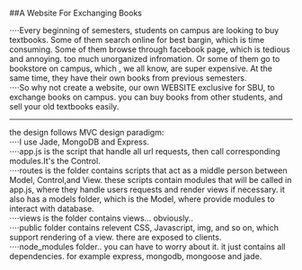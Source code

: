 ##A Website For Exchanging Books

⋅⋅⋅⋅Every beginning of semesters, students on campus are looking to buy textbooks. Some of them search online for best bargin, which is time consuming. Some of them browse through facebook page, which is tedious and annoying. too much unorganized infromation. Or some of them go to bookstore on campus, which , we all know, are super expensive. At the same time, they have their own books from previous semesters.<br>
⋅⋅⋅⋅So why not create a website, our own WEBSITE exclusive for SBU, to exchange books on campus. you can buy books from other students, and sell your old textbooks easily.
<hr>
the design follows MVC design paradigm:<br>
⋅⋅⋅⋅I use Jade, MongoDB and Express.<br>
⋅⋅⋅⋅app.js is the script that handle all url requests, then call corresponding modules.It's the Control.<br>
⋅⋅⋅⋅routes is the folder contains scripts that act as a middle person between Model, Control,and View. these scripts contain modules that will be called in app.js, where they handle users requests and render views if necessary. it also has a models folder, which is the Model, where provide modules to interact with database.<br>
⋅⋅⋅⋅views is the folder contains views... obviously..<br>
⋅⋅⋅⋅public folder contains relevent CSS, Javascript, img, and so on, which support rendering of a view. there are exposed to clients.<br>
⋅⋅⋅⋅node_modules folder.. you can have to worry about it. it just contains all dependencies. for example express, mongodb, mongoose and jade.

